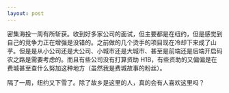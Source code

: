 ```yaml
---
layout: post
---
```


密集海投一周有所斩获。收到好多家公司的面试，但主要都是在纽约，但是感觉到自己的竞争力正在增强是没错的。之前做的几个烫手的项目现在冷却下来成了山芋。但是是从小公司还是大公司、小城市还是大城市、甚至是前端还是后端开启码农之路是需要考虑的。而且有些公司没有打算资助 H1B，有些资助的又偏偏是在费城甚至查什么努加这种地方（虽然我是费城故事的粉丝）。

隔了一周，纽约又下雪了。除了故乡是这里的人，真的会有人喜欢这里吗？
